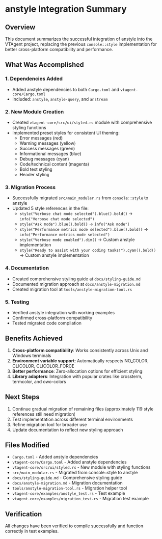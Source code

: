 # anstyle Integration Summary

## Overview

This document summarizes the successful integration of anstyle into the VTAgent project, replacing the previous `console::style` implementation for better cross-platform compatibility and performance.

## What Was Accomplished

### 1. Dependencies Added
- Added anstyle dependencies to both `Cargo.toml` and `vtagent-core/Cargo.toml`
- Included: `anstyle`, `anstyle-query`, and `anstream`

### 2. New Module Creation
- Created `vtagent-core/src/ui/styled.rs` module with comprehensive styling functions
- Implemented preset styles for consistent UI theming:
  - Error messages (red)
  - Warning messages (yellow)
  - Success messages (green)
  - Informational messages (blue)
  - Debug messages (cyan)
  - Code/technical content (magenta)
  - Bold text styling
  - Header styling

### 3. Migration Process
- Successfully migrated `src/main_modular.rs` from `console::style` to anstyle
- Updated 5 style references in the file:
  - `style("Verbose chat mode selected").blue().bold()` → `info("Verbose chat mode selected")`
  - `style("Ask mode").blue().bold()` → `info("Ask mode")`
  - `style("Performance metrics mode selected").blue().bold()` → `info("Performance metrics mode selected")`
  - `style("Verbose mode enabled").dim()` → Custom anstyle implementation
  - `style("Ready to assist with your coding tasks!").cyan().bold()` → Custom anstyle implementation

### 4. Documentation
- Created comprehensive styling guide at `docs/styling-guide.md`
- Documented migration approach at `docs/anstyle-migration.md`
- Created migration tool at `tools/anstyle-migration-tool.rs`

### 5. Testing
- Verified anstyle integration with working examples
- Confirmed cross-platform compatibility
- Tested migrated code compilation

## Benefits Achieved

1. **Cross-platform compatibility**: Works consistently across Unix and Windows terminals
2. **Environment variable support**: Automatically respects NO_COLOR, CLICOLOR, CLICOLOR_FORCE
3. **Better performance**: Zero-allocation options for efficient styling
4. **Library adapters**: Integration with popular crates like crossterm, termcolor, and owo-colors

## Next Steps

1. Continue gradual migration of remaining files (approximately 119 style references still need migration)
2. Test implementation across different terminal environments
3. Refine migration tool for broader use
4. Update documentation to reflect new styling approach

## Files Modified

- `Cargo.toml` - Added anstyle dependencies
- `vtagent-core/Cargo.toml` - Added anstyle dependencies
- `vtagent-core/src/ui/styled.rs` - New module with styling functions
- `src/main_modular.rs` - Migrated from console::style to anstyle
- `docs/styling-guide.md` - Comprehensive styling guide
- `docs/anstyle-migration.md` - Migration documentation
- `tools/anstyle-migration-tool.rs` - Migration helper tool
- `vtagent-core/examples/anstyle_test.rs` - Test example
- `vtagent-core/examples/migration_test.rs` - Migration test example

## Verification

All changes have been verified to compile successfully and function correctly in test examples.